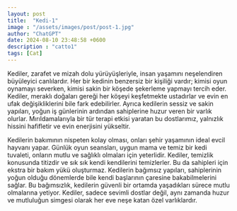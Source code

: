 ```yaml
---
layout: post
title:  "Kedi-1"
image : "/assets/images/post/post-1.jpg"
author: "ChatGPT"
date: 2024-08-10 23:48:58 +0600
description : "catto1"
tags: [Cat]
---
```

Kediler, zarafet ve mizah dolu yürüyüşleriyle, insan yaşamını neşelendiren büyüleyici canlılardır. Her bir kedinin benzersiz bir kişiliği vardır; kimisi oyun oynamayı severken, kimisi sakin bir köşede şekerleme yapmayı tercih eder. Kediler, meraklı doğaları gereği her köşeyi keşfetmekte ustadırlar ve evin en ufak değişikliklerini bile fark edebilirler. Ayrıca kedilerin sessiz ve sakin yapıları, yoğun iş günlerinin ardından sahiplerine huzur veren bir varlık olurlar. Mırıldamalarıyla bir tür terapi etkisi yaratan bu dostlarımız, yalnızlık hissini hafifletir ve evin enerjisini yükseltir.

Kedilerin bakımının nispeten kolay olması, onları şehir yaşamının ideal evcil hayvanı yapar. Günlük oyun seansları, uygun mama ve temiz bir kedi tuvaleti, onların mutlu ve sağlıklı olmaları için yeterlidir. Kediler, temizlik konusunda titizdir ve sık sık kendi kendilerini temizlerler. Bu da sahipleri için ekstra bir bakım yükü oluşturmaz. Kedilerin bağımsız yapıları, sahiplerinin yoğun olduğu dönemlerde bile kendi başlarının çaresine bakabilmelerini sağlar. Bu bağımsızlık, kedilerin güvenli bir ortamda yaşadıkları sürece mutlu olmalarına yetiyor. Kediler, sadece sevimli dostlar değil, aynı zamanda huzur ve mutluluğun simgesi olarak her eve neşe katan özel varlıklardır.
